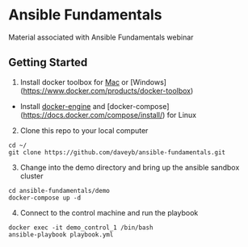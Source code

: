 # Ansible Fundamentals
Material associated with Ansible Fundamentals webinar

## Getting Started

1. Install docker toolbox for [Mac](https://www.docker.com/products/docker-toolbox) or [Windows] (https://www.docker.com/products/docker-toolbox)
  - Install [docker-engine](https://docs.docker.com/engine/installation/) and [docker-compose] (https://docs.docker.com/compose/install/) for Linux

2. Clone this repo to your local computer
```
cd ~/
git clone https://github.com/daveyb/ansible-fundamentals.git
```

3. Change into the demo directory and bring up the ansible sandbox cluster
```
cd ansible-fundamentals/demo
docker-compose up -d
```

4. Connect to the control machine and run the playbook
```
docker exec -it demo_control_1 /bin/bash
ansible-playbook playbook.yml
```
